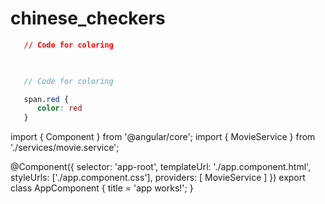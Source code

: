 # chinese_checkers

```json
   // Code for coloring
```
```html
   
```
```js
   // Code for coloring
```
```css
   span.red {
      color: red
   }
```
import { Component } from '@angular/core';
import { MovieService } from './services/movie.service';

@Component({
  selector: 'app-root',
  templateUrl: './app.component.html',
  styleUrls: ['./app.component.css'],
  providers: [ MovieService ]
})
export class AppComponent {
  title = 'app works!';
}
